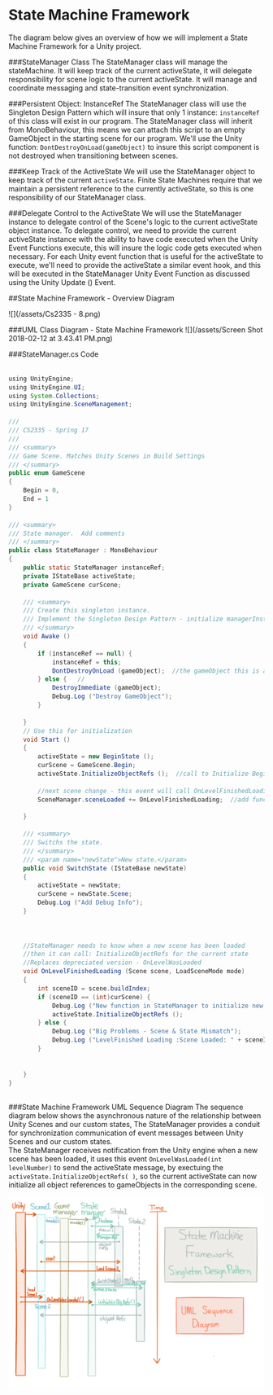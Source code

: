 # State Machine Framework

The diagram below gives an overview of how we will implement a State Machine Framework for a Unity project. 

###StateManager Class
The StateManager class will manage the stateMachine. It will keep track of the current activeState, it will delegate responsibility for scene logic to the current activeState. It will manage and coordinate messaging and state-transition event synchronization.

###Persistent Object: InstanceRef
The StateManager class will use the Singleton Design Pattern which will insure that only 1 instance: `instanceRef` of this class will exist in our program.  The StateManager class will inherit from MonoBehaviour, this means we can attach this script to an empty GameObject in the starting scene for our program. We'll use the Unity function: `DontDestroyOnLoad(gameObject)` to insure this script component is not destroyed when transitioning between scenes.  

###Keep Track of the ActiveState
We will use the StateManager object to keep track of the current `activeState`.  Finite State Machines require that we maintain a persistent reference to the currently activeState, so this is one responsibility of our StateManager class.

###Delegate Control to the ActiveState
We will use the StateManager instance to delegate control of the Scene's logic to the current activeState object instance.  To delegate control, we need to provide the current activeState instance with the ability to have code executed when the Unity Event Functions execute, this will insure the logic code gets executed when necessary.  For each Unity event function that is useful for the activeState to execute, we'll need to provide the activeState a similar event hook, and this will be executed in the StateManager Unity Event Function as discussed using the Unity Update () Event.

##State Machine Framework - Overview Diagram

![](/assets/Cs2335 - 8.png)

###UML Class Diagram - State Machine Framework
![](/assets/Screen Shot 2018-02-12 at 3.43.41 PM.png)


###StateManager.cs Code

```java

using UnityEngine;
using UnityEngine.UI;
using System.Collections;
using UnityEngine.SceneManagement;

///
/// CS2335 - Spring 17
///  
/// <summary>
/// Game Scene. Matches Unity Scenes in Build Settings
/// </summary>
public enum GameScene
{
	Begin = 0,
	End = 1
}

/// <summary>
/// State manager.  Add comments
/// </summary>
public class StateManager : MonoBehaviour
{
	public static StateManager instanceRef;
	private IStateBase activeState;
	private GameScene curScene;

	/// <summary>
	/// Create this singleton instance.
	/// Implement the Singleton Design Pattern - initialize managerInstance
	/// </summary>
	void Awake ()
	{
		if (instanceRef == null) {
			instanceRef = this;
			DontDestroyOnLoad (gameObject);  //the gameObject this is attached to 
		} else {   //
			DestroyImmediate (gameObject);   
			Debug.Log ("Destroy GameObject");
		}

	}
	// Use this for initialization
	void Start ()
	{
		activeState = new BeginState ();
		curScene = GameScene.Begin;
		activeState.InitializeObjectRefs ();  //call to Initialize BeginState object references

		//next scene change - this event will call OnLevelFinishedLoading custom function
		SceneManager.sceneLoaded += OnLevelFinishedLoading;  //add function to sceneLoaded delegate

	}

	/// <summary>
	/// Switchs the state.
	/// </summary>
	/// <param name="newState">New state.</param>
	public void SwitchState (IStateBase newState)
	{
		activeState = newState;
		curScene = newState.Scene;
		Debug.Log ("Add Debug Info");
	}



	//StateManager needs to know when a new scene has been loaded
	//then it can call: InitializeObjectRefs for the current state
	//Replaces depreciated version - OnLevelWasLoaded
	void OnLevelFinishedLoading (Scene scene, LoadSceneMode mode)
	{
		int sceneID = scene.buildIndex;
		if (sceneID == (int)curScene) {
			Debug.Log ("New function in StateManager to initialize new scene objects - exectued");
			activeState.InitializeObjectRefs ();
		} else {
			Debug.Log ("Big Problems - Scene & State Mismatch");
			Debug.Log ("LevelFinished Loading :Scene Loaded: " + sceneID + " ActiveState Scene Enum: " + activeState.Scene);
		}


	}
}
 
```

###State Machine Framework UML Sequence Diagram
The sequence diagram below shows the asynchronous nature of the relationship between Unity Scenes and our custom states,  The StateManager provides a conduit for synchronization communication of event messages between Unity Scenes and our custom states.  
The StateManager receives notification from the Unity engine when a new scene has been loaded, it uses this event ``OnLevelWasLoaded(int levelNumber)`` to send the activeState message, by exectuing the ``activeState.InitializeObjectRefs( )``, so the current activeState can now initialize all object references to gameObjects in the corresponding scene.

![](stateMachineFramework.png)

